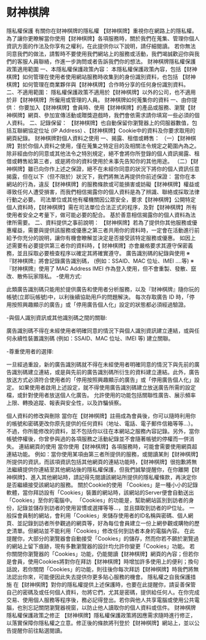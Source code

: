 # 财神棋牌

隱私權保護
有關你在财神棋牌的隱私權
【财神棋牌】重視你在網路上的隱私權。為了讓你更瞭解當你使用【财神棋牌】各項服務時，關於我們在蒐集、管理你個人資訊方面的作法及你享有之權利，在此提供你以下說明，請仔細閱讀。
若你無法同意我們的做法，請暫時不要使用我們網站上的服務或活動，我們竭誠歡迎你與我們的客服人員聯絡，作進一步詢問或者告訴我們你的想法。
财神棋牌隱私權保護政策適用範圍
一、本隱私權保護政策內容：
本隱私權保護政策內容，包括【财神棋牌】如何管理在使用者使用網站服務時收集到的身份識別資料，也包括 【财神棋牌】如何管理在商業夥伴與【财神棋牌】合作時分享的任何身份識別資料。
二、不適用範圍：
隱私權保護政策不適用於【财神棋牌】以外的公司，也不適用於非【财神棋牌】所僱用或管理的人員。
财神棋牌如何蒐集你的資料
一、由你提供：
你要加入【财神棋牌】會員時、使用【财神棋牌】的產品或服務、瀏覽【财神棋牌】網頁、參加宣傳活動或贈獎遊戲時，我們會依需求請你填寫一些必須的個人資料。
二、記錄保留：
【财神棋牌】也自動保留你瀏覽器上的伺服器數值，包括互聯網協定位址 (IP Address) 、【财神棋牌】Cookie中的資料及你要求取用的網頁紀錄。
财神棋牌對個人資料之使用
一、揭露、租借或轉售：
（一）【财神棋牌】對於你個人資料之使用，僅在蒐集之特定目的及相關法令規定之範圍內為之。除非經由你的同意或其他法令之特別規定，絕不會將你所登錄的個人資訊揭露、租借或轉售給第三者，或是將你的資料使用於未事先告知你的其他用途。
（二）【财神棋牌】雖已向你作上述之保證，絕不在未經你同意的狀況下將你的個人資訊任意揭露，但在以下（但不限於）狀況下，我們將無法再提供你前述保證：
當你在本網站的行為，違反【财神棋牌】的服務條款或可能損害或妨礙【财神棋牌】權益或導致任何人遭受損害，而我們相信揭露你的個人資料是為了辨識、聯絡或採取法律行動之必要。
司法單位或其他有權機關因公眾安全，要求【财神棋牌】公開特定個人資料時，【财神棋牌】需在司法單位合法正式的程序，及對【财神棋牌】所有使用者安全之考量下，做可能必要的配合。
基於善意相信揭露你的個人資料為法律所需要。
二、資料提供之事前說明：
【财神棋牌】若為了提供你其他服務或優惠權益，需要與提供該服務或優惠之第三者共用你的資料時，一定會在活動進行前給予你充分的說明，讓你有機會瞭解並決定是否接受該特定服務或優惠。
如因上述需要有必要提供第三者你的資料時，【 财神棋牌】亦會嚴格要求其遵守保密義務，並且採取必要檢查程序以確定其將確實遵守。
廣告識別碼的紀錄與使用
※『财神棋牌』將會記錄廣告識別碼， (例如：SSAID、MAC 位址、IMEI ....等)
※『财神棋牌』使用了 MAC Address IMEI 作為登入使用，但不會重製、發散、竄改、散佈玩家隱私。
-使用方式:

此類廣告識別碼只能用於提供廣告和使用者分析服務，以及『财神棋牌』隨你玩的帳號(立即玩帳號)中，以利後續協助用戶的問題解決。 
每次存取廣告 ID 時，「停用按照興趣顯示的廣告」或「停用廣告個人化」設定的狀態都必須經過驗證。

-與個人識別資訊或其他識別碼之間的關聯:

廣告識別碼不得在未經使用者明確同意的情況下與個人識別資訊建立連結，或與任何永續性裝置識別碼 (例如：SSAID、MAC 位址、IMEI 等) 建立關聯。

-尊重使用者的選擇:

一旦經過重設，新的廣告識別碼就不得在未經使用者明確同意的情況下與先前的廣告識別碼建立連結，或是與先前的廣告識別碼所衍生的資料建立連結。此外，廣告放送方式必須符合使用者的「停用按照興趣顯示的廣告」或「停用廣告個人化」設定。 如果使用者啟用上述設定，就不得使用廣告識別碼建立放送廣告所需的設定檔，或針對使用者放送個人化廣告。 允許使用的功能包括關聯性廣告、展示頻率上限、轉換追蹤、報表與安全性，以及詐騙偵察。

個人資料的修改與刪除
當你在【财神棋牌】註冊成為會員後，你可以隨時利用你的帳號和密碼更改你原先提供的任何資料（地址、電話、電子郵件信箱等等…）。不過，你所能修改的資料，並不包括你以往在本網站之服務內容記錄。另外，當你帳號停權後，你曾參與過的各項服務之活動紀錄並不會隨著帳號的停權而一併消失。
連結網頁的使用
當你使用【财神棋牌】各項服務時，可能會需要使用網頁超連結功能。
例如：當你使用某項由第三者所提供的服務，或閱讀某則【财神棋牌】所提供的資訊，而該項資訊包括其他網頁的連結功能時，【财神棋牌】很抱歉將無法繼續提供你連結至其他網站後的隱私權保護，但我們誠摯提醒你，在你離開【财神棋牌】、進入其他網站時，請記得先閱讀該網站所提供的隱私權條款，再決定你是否繼續接受該網站的服務。
關於Cookie的使用
「Cookies」是一種小小的記錄軟體，當你拜訪設有「Cookies」裝置的網站時，該網站的Server便會自動送出「Cookies」至你的電腦中。
「Cookies」的功能是，幫助網站區別到訪者的身份，記錄並儲存到訪者的使用習慣或選擇等等...，並且擷取到訪者的IP位址。
一般採會員制的網站，會利用「Cookies」來儲存使用者的ID名稱與密碼、個人網頁、並記錄到訪者所參觀過的網頁等，好為每位會員建立一份上網參觀或購物的歷史清單。但網站並不能利用「Cookies」修改任何到訪者本身的電腦內容。
在此提醒你，大部分的瀏覽器會自動接受「Cookies」的儲存，然而你若不願於瀏覽過的網站上留下痕跡，現有多數瀏覽器的設計均允許你變更「Cookies」功能。
若你關閉你瀏覽器的「Cookies」功能，仍能閱讀【财神棋牌】網頁的內容；但若你是會員，使用Cookies將對你在拜訪【财神棋牌】時增加許多使用上的便利；換句話說，若你關閉「Cookies」的功能，則往後你每次拜訪【财神棋牌】時我們將無法認出你來，可能便因此失去提供你更多貼心服務的機會。
隱私權之自我保護措施
在【财神棋牌】對你的隱私權提供上述保護時，也要在此提醒你，請妥善保管自己的密碼及或任何個人資料，勿將它們，尤其是密碼，提供給任何人。在你完成交易、使用個人服務等程序後，務必記得登出。若你與他人共享電腦或使用公共電腦，也別忘記關閉瀏覽器視窗，以防止他人讀取你的個人資料或信件。
财神棋牌隱私權保護政策之修正
【财神棋牌】隱私權保護政策將因應需求隨時進行修正，以落實保障你隱私權之立意。修正後的條款將刊登於【财神棋牌】網站上，並以公告提醒你前往點選閱讀。
